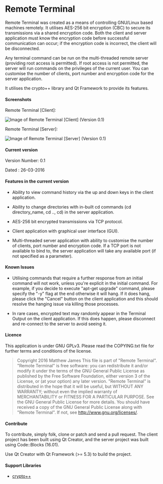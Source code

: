 # Remote Terminal

Remote Terminal was created as a means of controlling GNU/Linux based machines remotely. It utilises AES-256 bit encryption (CBC) to secure its transmissions via a shared encryption code. Both the client and server application must know the encryption code before successful communication can occur; if the encryption code is incorrect, the client will be disconnected.

Any terminal command can be run on the multi-threaded remote server (providing root access is permitted). If root access is not permitted, the server will run commands on the privileges of the current user. You can customise the number of clients, port number and encryption code for the server application.

It utilises the crypto++ library and Qt Framework to provide its features.

#### Screenshots

Remote Terminal [Client]:

![Image of Remote Terminal [Client] (Version 0.1)](https://raw.githubusercontent.com/mjsware/remote-terminal/master/images/RTC.png)

Remote Terminal [Server]:

![Image of Remote Terminal [Server] (Version 0.1)](https://raw.githubusercontent.com/mjsware/remote-terminal/master/images/RTS.png)

#### Current version

Version Number: 0.1

Dated : 26-03-2016 

#### Features in the current version

* Ability to view command history via the up and down keys in the client application.

* Ability to change directories with in-built cd commands (cd directory_name, cd .., cd) in the server application.

* AES-256 bit encrypted transmissions via TCP protocol.

* Client application with graphical user interface (GUI).

* Multi-threaded server application with ability to customise the number of clients, port number and encryption code. If a TCP port is not available to bind to, the server application will take any available port (if not specified as a parameter).


#### Known Issues

* Utilising commands that require a further response from an initial command will not work, unless you're explicit in the initial command. For example, if you decide to execute "apt-get upgrade" command, please specify the "-y" flag at the end otherwise it will hang. If it does hang, please click the "Cancel" button on the client application and this should resolve the hanging issue via killing those processes.

* In rare cases, encrypted text may randomly appear in the Terminal Output on the client application. If this does happen, please disconnect and re-connect to the server to avoid seeing it.


#### Licence

This application is under GNU GPLv3. Please read the COPYING.txt file for further terms and conditions of the license.

>Copyright 2016 Matthew James 
 This file is part of "Remote Terminal".  
 "Remote Terminal" is free software: you can redistribute it and/or modify it
 under the terms of the GNU General Public License as published by the Free Software Foundation,
 either version 3 of the License, or (at your option) any later version.
 "Remote Terminal" is distributed in the hope that it will be useful,
 but WITHOUT ANY WARRANTY; without even the implied warranty of MERCHANTABILITY
 or FITNESS FOR A PARTICULAR PURPOSE. See the GNU General Public License for more details.
 You should have received a copy of the GNU General Public License along with "Remote Terminal".
 If not, see http://www.gnu.org/licenses/.

#### Contribute

To contribute, simply folk, clone or patch and send a pull request. The client project has been built using Qt Creator, and the server project was built using Code::Blocks (16.01).

Use Qt Creator with Qt Framework (>= 5.3) to build the project. 
 
#### Support Libraries
 
 - [crypto++](https://www.cryptopp.com)
